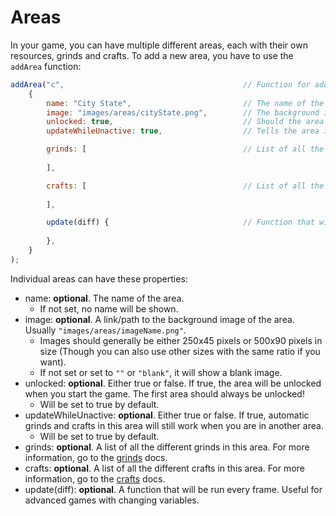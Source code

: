 # Areas

In your game, you can have multiple different areas, each with their own resources, grinds and crafts. To add a new area, you have to use the `addArea` function:

```js
addArea("c",                                        // Function for adding a new area. The "c" is the area ID. This should be unique for all the areas in your game!
    {
        name: "City State",                         // The name of the area.
        image: "images/areas/cityState.png",        // The background image of the area.
        unlocked: true,                             // Should the area be unlocked from the beginning? The first area should always be unlocked!
        updateWhileUnactive: true,                  // Tells the area if its grinds and crafts should update while you're in another area.

        grinds: [                                   // List of all the different grinds in this area.
                                                            
        ],

        crafts: [                                   // List of all the different crafts in this area.
                                                            
        ],

        update(diff) {                              // Function that will be run every frame. Useful for more advanced games.
                                                            
        },
    }
);
```

Individual areas can have these properties:

 - name: **optional**. The name of the area.
   - If not set, no name will be shown.
 - image: **optional**. A link/path to the background image of the area. Usually `"images/areas/imageName.png"`.
   - Images should generally be either 250x45 pixels or 500x90 pixels in size (Though you can also use other sizes with the same ratio if you want).
   - If not set or set to `""` or `"blank"`, it will show a blank image.
 - unlocked: **optional**. Either true or false. If true, the area will be unlocked when you start the game. The first area should always be unlocked!
   - Will be set to true by default.
 - updateWhileUnactive: **optional**. Either true or false. If true, automatic grinds and crafts in this area will still work when you are in another area.
   - Will be set to true by default.
 - grinds: **optional**. A list of all the different grinds in this area. For more information, go to the [grinds](grinds.md) docs.
 - crafts: **optional**. A list of all the different crafts in this area. For more information, go to the [crafts](crafts.md) docs.
 - update(diff): **optional**. A function that will be run every frame. Useful for advanced games with changing variables.
